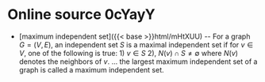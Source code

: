 # Online source 0cYayY

* [maximum independent set]({{< base >}}html/mHtXUU) -- For a graph $G=(V,E)$, an independent set $S$ is a maximal independent set if for $v \in V$, one of the following is true: 1) $v \in S$ 2), $N(v) \cap S \ne \emptyset$ where $N(v)$ denotes the neighbors of $v$. ... the largest maximum independent set of a graph is called a maximum independent set.